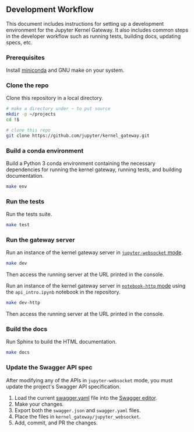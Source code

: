 ## Development Workflow

This document includes instructions for setting up a development environment
for the Jupyter Kernel Gateway. It also includes common steps in the developer
workflow such as running tests, building docs, updating specs, etc.

### Prerequisites

Install [miniconda](https://conda.io/miniconda.html) and GNU make on your system.

### Clone the repo

Clone this repository in a local directory.

```bash
# make a directory under ~ to put source
mkdir -p ~/projects
cd !$

# clone this repo
git clone https://github.com/jupyter/kernel_gateway.git
```

### Build a conda environment

Build a Python 3 conda environment containing the necessary dependencies for
running the kernel gateway, running tests, and building documentation.

```bash
make env
```

### Run the tests

Run the tests suite.

```bash
make test
```

### Run the gateway server

Run an instance of the kernel gateway server in [`jupyter-websocket` mode](websocket-mode).

```bash
make dev
```

Then access the running server at the URL printed in the console.

Run an instance of the kernel gateway server in [`notebook-http` mode](http-mode) using the `api_intro.ipynb` notebook in the repository.

```bash
make dev-http
```

Then access the running server at the URL printed in the console.

### Build the docs

Run Sphinx to build the HTML documentation.

```bash
make docs
```

### Update the Swagger API spec

After modifying any of the APIs in `jupyter-websocket` mode, you must update the project's Swagger API specification.

1. Load the current
[swagger.yaml](https://github.com/jupyter/kernel_gateway/blob/master/kernel_gateway/jupyter_websocket/swagger.yaml) file into the [Swagger editor](http://editor.swagger.io/#/).
2. Make your changes.
3. Export both the `swagger.json` and `swagger.yaml` files.
4. Place the files in `kernel_gateway/jupyter_websocket`.
5. Add, commit, and PR the changes.
